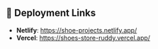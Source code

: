 ## 🔗 Deployment Links

- **Netlify**: https://shoe-projects.netlify.app/
- **Vercel**: https://shoes-store-ruddy.vercel.app/
